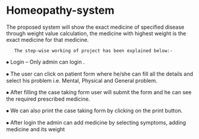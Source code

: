 # Homeopathy-system
The proposed system will show the exact medicine of specified disease through weight value calculation, the medicine with highest weight is the exact medicine for that medicine. 


       The step-wise working of project has been explained below:-
⦁	Login – Only admin can login . 

⦁	The user can click on patient form where he/she can fill all the details and select his problem i.e. Mental, Physical and General problem.

⦁	After filling the case taking form user will submit the form and he can see the required prescribed medicine.

⦁	We can also print the case taking form by clicking on the print button.

⦁	After login the admin can add medicine by selecting symptoms, adding medicine and its weight 
